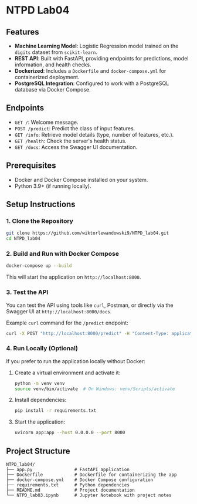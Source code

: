 # NTPD Lab04

## Features

- **Machine Learning Model**: Logistic Regression model trained on the `digits` dataset from `scikit-learn`.
- **REST API**: Built with FastAPI, providing endpoints for predictions, model information, and health checks.
- **Dockerized**: Includes a `Dockerfile` and `docker-compose.yml` for containerized deployment.
- **PostgreSQL Integration**: Configured to work with a PostgreSQL database via Docker Compose.

## Endpoints

- `GET /`: Welcome message.
- `POST /predict`: Predict the class of input features.
- `GET /info`: Retrieve model details (type, number of features, etc.).
- `GET /health`: Check the server's health status.
- `GET /docs`: Access the Swagger UI documentation.

## Prerequisites

- Docker and Docker Compose installed on your system.
- Python 3.9+ (if running locally).

## Setup Instructions

### 1. Clone the Repository

```bash
git clone https://github.com/wiktorlewandowski9/NTPD_lab04.git
cd NTPD_lab04
```

### 2. Build and Run with Docker Compose

```bash
docker-compose up --build
```

This will start the application on `http://localhost:8000`.

### 3. Test the API

You can test the API using tools like `curl`, Postman, or directly via the Swagger UI at `http://localhost:8000/docs`.

Example `curl` command for the `/predict` endpoint:

```bash
curl -X POST "http://localhost:8000/predict" -H "Content-Type: application/json" -d '{"features": [0, 0, 5, 13, 9, 1, 0, 0, 0, 0, 13, 15, 10, 15, 5, 0, 0, 3, 15, 2, 0, 11, 8, 0, 0, 4, 12, 0, 0, 8, 8, 0, 0, 5, 8, 0, 0, 9, 8, 0, 0, 4, 11, 0, 1, 12, 7, 0, 0, 2, 14, 5, 10, 12, 0, 0, 0, 0, 6, 13, 10, 0, 0, 0]}'
```

### 4. Run Locally (Optional)

If you prefer to run the application locally without Docker:

1. Create a virtual environment and activate it:
   ```bash
   python -m venv venv
   source venv/bin/activate  # On Windows: venv/Scripts/activate
   ```

2. Install dependencies:
   ```bash
   pip install -r requirements.txt
   ```

3. Start the application:
   ```bash
   uvicorn app:app --host 0.0.0.0 --port 8000
   ```

## Project Structure

```
NTPD_lab04/
├── app.py                # FastAPI application
├── Dockerfile            # Dockerfile for containerizing the app
├── docker-compose.yml    # Docker Compose configuration
├── requirements.txt      # Python dependencies
├── README.md             # Project documentation
└── NTPD_lab03.ipynb      # Jupyter Notebook with project notes
```

